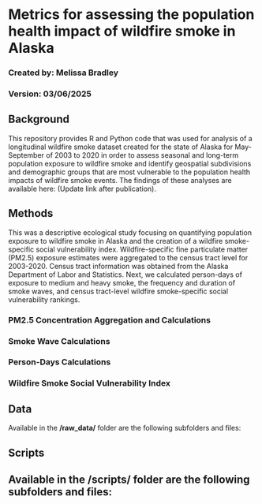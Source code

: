 # Metrics for assessing the population health impact of wildfire smoke in Alaska
### Created by: Melissa Bradley
### Version: 03/06/2025

## Background

This repository provides R and Python code that was used for analysis of a longitudinal wildfire smoke dataset created for the state of Alaska for May-September of 2003 to 2020 in order to assess seasonal and long-term population exposure to wildfire smoke and identify geospatial subdivisions and demographic groups that are most vulnerable to the population health impacts of wildfire smoke events. The findings of these analyses are available here: (Update link after publication).

## Methods

This was a descriptive ecological study focusing on quantifying population exposure to wildfire smoke in Alaska and the creation of a wildfire smoke-specific social vulnerability index. Wildfire-specific fine particulate matter (PM2.5) exposure estimates were aggregated to the census tract level for 2003-2020. Census tract information was obtained from the Alaska Department of Labor and Statistics. Next, we calculated person-days of exposure to medium and heavy smoke, the frequency and duration of smoke waves, and census tract-level wildfire smoke-specific social vulnerability rankings. 

### PM2.5 Concentration Aggregation and Calculations

### Smoke Wave Calculations

### Person-Days Calculations

### Wildfire Smoke Social Vulnerability Index 

## Data

Available in the **/raw_data/** folder are the following subfolders and files:

## Scripts

Available in the **/scripts/** folder are the following subfolders and files:
- 
